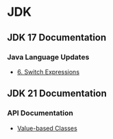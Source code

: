 # JDK
## JDK 17 Documentation
### Java Language Updates
* [6. Switch Expressions](https://docs.oracle.com/en/java/javase/17/language/switch-expressions-and-statements.html)

## JDK 21 Documentation
### API Documentation
* [Value-based Classes](https://docs.oracle.com/en/java/javase/21/docs/api/java.base/java/lang/doc-files/ValueBased.html)

